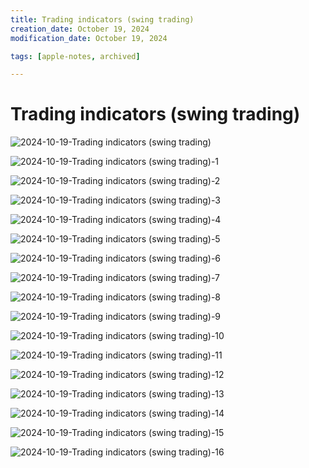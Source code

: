 ```yaml
---
title: Trading indicators (swing trading)
creation_date: October 19, 2024
modification_date: October 19, 2024

tags: [apple-notes, archived]

---
```



# Trading indicators (swing trading)
![2024-10-19-Trading indicators (swing trading)](images/2024-10-19-Trading%20indicators%20(swing%20trading).png)

![2024-10-19-Trading indicators (swing trading)-1](images/2024-10-19-Trading%20indicators%20(swing%20trading)-1.png)

![2024-10-19-Trading indicators (swing trading)-2](images/2024-10-19-Trading%20indicators%20(swing%20trading)-2.png)

![2024-10-19-Trading indicators (swing trading)-3](images/2024-10-19-Trading%20indicators%20(swing%20trading)-3.png)

![2024-10-19-Trading indicators (swing trading)-4](images/2024-10-19-Trading%20indicators%20(swing%20trading)-4.png)

![2024-10-19-Trading indicators (swing trading)-5](images/2024-10-19-Trading%20indicators%20(swing%20trading)-5.png)

![2024-10-19-Trading indicators (swing trading)-6](images/2024-10-19-Trading%20indicators%20(swing%20trading)-6.png)

![2024-10-19-Trading indicators (swing trading)-7](images/2024-10-19-Trading%20indicators%20(swing%20trading)-7.png)

![2024-10-19-Trading indicators (swing trading)-8](images/2024-10-19-Trading%20indicators%20(swing%20trading)-8.png)

![2024-10-19-Trading indicators (swing trading)-9](images/2024-10-19-Trading%20indicators%20(swing%20trading)-9.png)

![2024-10-19-Trading indicators (swing trading)-10](images/2024-10-19-Trading%20indicators%20(swing%20trading)-10.png)

![2024-10-19-Trading indicators (swing trading)-11](images/2024-10-19-Trading%20indicators%20(swing%20trading)-11.png)

![2024-10-19-Trading indicators (swing trading)-12](images/2024-10-19-Trading%20indicators%20(swing%20trading)-12.png)

![2024-10-19-Trading indicators (swing trading)-13](images/2024-10-19-Trading%20indicators%20(swing%20trading)-13.png)

![2024-10-19-Trading indicators (swing trading)-14](images/2024-10-19-Trading%20indicators%20(swing%20trading)-14.png)

![2024-10-19-Trading indicators (swing trading)-15](images/2024-10-19-Trading%20indicators%20(swing%20trading)-15.png)

![2024-10-19-Trading indicators (swing trading)-16](images/2024-10-19-Trading%20indicators%20(swing%20trading)-16.png)

